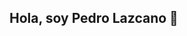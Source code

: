 ## Hola, soy Pedro Lazcano 👋

<!--
**AquilaEtSerpens/AquilaEtSerpens** is a ✨ _special_ ✨ repository because its `README.md` (this file) appears on your GitHub profile.

Soy un profesional apasionado por la tecnología, con experiencia como **Desarrollador Backend**, con estudios en Ciencia de Datos,  Finanzas y Economía .
Me encanta crear soluciones prácticas que combinan el desarrollo de software con el análisis de datos para resolver problemas reales.

---
## 💻 Desarrolladora 

🔧 Tecnologías principales:
- Backend: Java (Spring Boot), Python, R
- Bases de datos: MySQL, PostgreSQL
- Herramientas: Git, Postman, Docker, Azure Storage

📌 Proyectos destacados:
- [Nombre del proyecto 1](link): Breve descripción
- [Nombre del proyecto 2](link): Breve descripción

---
## 📊 Científica de Datos

🧠 Skills:
- Python (Pandas, NumPy, Scikit-learn)
- Machine Learning y Deep Learning
- Visualización de datos (Matplotlib, Seaborn, Tableau)
- Limpieza, análisis y modelado de datos

📌 Proyectos destacados:
- [Predicción de estado de bombas de agua en Tanzania](link): Modelado y análisis de datos geoespaciales
- [Predicción de precios de acciones con estados financieros](link): Modelos supervisados y análisis financiero
